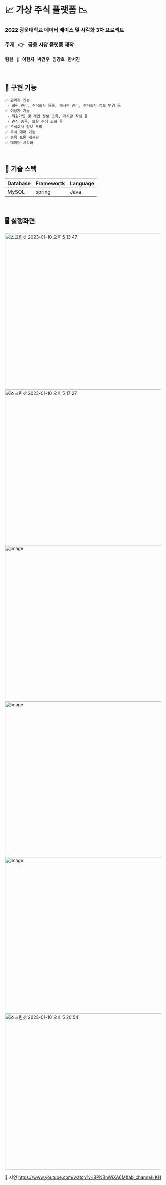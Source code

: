 # 📈 가상 주식 플랫폼 📉

### 2022 광운대학교 데이터 베이스 및 시각화 3차 프로젝트 
### 주제 &nbsp; 👉 &nbsp; 금융 시장 플랫폼 제작

#### 팀원 &nbsp; 👦 &nbsp; 이현지 &nbsp; 박건우 &nbsp; 임강호 &nbsp; 한서진

<br />

## 📃 구현 기능

```
✅ 관리자 기능
 - 회원 관리, 주식회사 등록, 게시판 관리, 주식회사 정보 변경 등
✅ 이용자 기능
 - 회원가입 및 개인 정보 조회, 게시글 작성 등
 - 관심 종목, 보유 주식 조회 등
✅ 주식회사 정보 조회
✅ 주식 매매 기능
✅ 종목 토론 게시판
✅ 데이터 시각화
```
<br />

## 📃 기술 스택

Database | Framewortk | Language 
---|---|---|
MySQL|spring|Java

<br />

## 🖥 실행화면

<img width="500" alt="스크린샷 2023-01-10 오후 5 13 47" src="https://user-images.githubusercontent.com/55472485/211496769-3bb6f0a7-9020-4e9a-8d9e-668d3a78061c.png">

<img width="500" alt="스크린샷 2023-01-10 오후 5 17 27" src="https://user-images.githubusercontent.com/55472485/211497502-370aa59b-7629-4710-886c-92929e17a8b3.png">

<img width="500" alt="image" src="https://user-images.githubusercontent.com/55472485/211496560-389e83f2-a357-4205-89e2-026db81c56ae.png">

<img width="500" alt="image" src="https://user-images.githubusercontent.com/55472485/211496348-304a9202-a83b-40b1-974d-6a8bb00090d1.png">

<img width="500" alt="image" src="https://user-images.githubusercontent.com/55472485/211496584-90428f8e-4cda-47d5-97dc-64afb0a6b3f3.png">

<img width="500" alt="스크린샷 2023-01-10 오후 5 20 54" src="https://user-images.githubusercontent.com/55472485/211498187-85018133-504a-4914-8c05-e6cc586eda52.png">

🎥 시연
https://www.youtube.com/watch?v=BPNBnWiXA6M&ab_channel=KH
